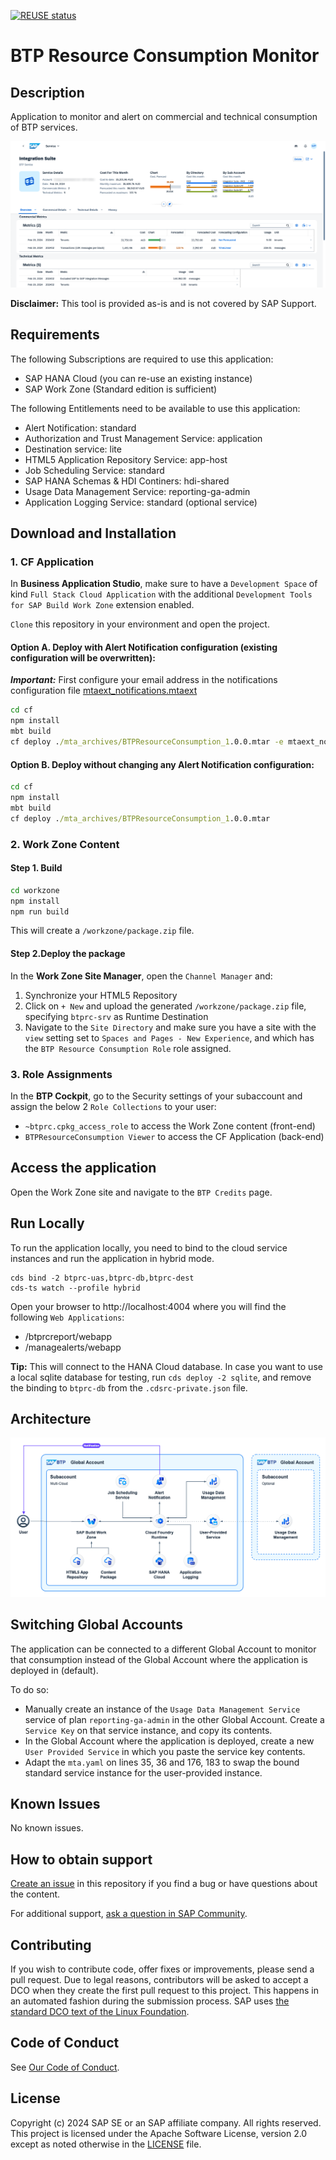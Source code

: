 [![REUSE status](https://api.reuse.software/badge/github.com/SAP-samples/btp-resource-consumption-monitor)](https://api.reuse.software/info/github.com/SAP-samples/btp-resource-consumption-monitor)

# BTP Resource Consumption Monitor

## Description

Application to monitor and alert on commercial and technical consumption of BTP services.

![Screenshot of a service page](./service.png)

**Disclaimer:**
This tool is provided as-is and is not covered by SAP Support.

## Requirements

The following Subscriptions are required to use this application:
- SAP HANA Cloud (you can re-use an existing instance)
- SAP Work Zone (Standard edition is sufficient)
<!-- - Your user needs to have either the `Global Account Viewer` or `Global Account Administrator` role *(TBC)* -->

The following Entitlements need to be available to use this application:
- Alert Notification: standard
- Authorization and Trust Management Service: application
- Destination service: lite
- HTML5 Application Repository Service: app-host
- Job Scheduling Service: standard
- SAP HANA Schemas & HDI Continers: hdi-shared
- Usage Data Management Service: reporting-ga-admin
- Application Logging Service: standard (optional service)

## Download and Installation

### 1. CF Application
In **Business Application Studio**, make sure to have a `Development Space` of kind `Full Stack Cloud Application` with the additional `Development Tools for SAP Build Work Zone` extension enabled.

`Clone` this repository in your environment and open the project.

#### Option A. Deploy with Alert Notification configuration (existing configuration will be overwritten):
***Important:*** First configure your email address in the notifications configuration file [mtaext_notifications.mtaext](/cf/mtaext_notifications.mtaext#L19)

```cmd
cd cf
npm install
mbt build
cf deploy ./mta_archives/BTPResourceConsumption_1.0.0.mtar -e mtaext_notifications.mtaext
```

#### Option B. Deploy without changing any Alert Notification configuration:
```cmd
cd cf
npm install
mbt build
cf deploy ./mta_archives/BTPResourceConsumption_1.0.0.mtar
```

### 2. Work Zone Content

#### Step 1. Build
```cmd
cd workzone
npm install
npm run build
```

This will create a `/workzone/package.zip` file.

#### Step 2.Deploy the package
In the **Work Zone Site Manager**, open the `Channel Manager` and:
1. Synchronize your HTML5 Repository
2. Click on `+ New` and upload the generated `/workzone/package.zip` file, specifying `btprc-srv` as Runtime Destination
3. Navigate to the `Site Directory` and make sure you have a site with the `view` setting set to `Spaces and Pages - New Experience`, and which has the `BTP Resource Consumption Role` role assigned.

### 3. Role Assignments
In the **BTP Cockpit**, go to the Security settings of your subaccount and assign the below 2 `Role Collections` to your user:
- `~btprc.cpkg_access_role` to access the Work Zone content (front-end)
- `BTPResourceConsumption Viewer` to access the CF Application (back-end)

## Access the application

Open the Work Zone site and navigate to the `BTP Credits` page.

## Run Locally
To run the application locally, you need to bind to the cloud service instances and run the application in hybrid mode. 
```
cds bind -2 btprc-uas,btprc-db,btprc-dest
cds-ts watch --profile hybrid
```

Open your browser to http://localhost:4004 where you will find the following `Web Applications`:
- /btprcreport/webapp
- /managealerts/webapp

**Tip:** This will connect to the HANA Cloud database. In case you want to use a local sqlite database for testing, run `cds deploy -2 sqlite`, and remove the binding to `btprc-db` from the `.cdsrc-private.json` file.

## Architecture
![BTP Architecture](./btprc-architecture.png)

## Switching Global Accounts
The application can be connected to a different Global Account to monitor that consumption instead of the Global Account where the application is deployed in (default).

To do so:
- Manually create an instance of the `Usage Data Management Service` service of plan `reporting-ga-admin` in the other Global Account. Create a `Service Key` on that service instance, and copy its contents.
- In the Global Account where the application is deployed, create a new `User Provided Service` in which you paste the service key contents.
- Adapt the `mta.yaml` on lines 35, 36 and 176, 183 to swap the bound standard service instance for the user-provided instance.

## Known Issues
No known issues.

## How to obtain support
[Create an issue](https://github.com/SAP-samples/btp-resource-consumption-monitor/issues) in this repository if you find a bug or have questions about the content.
 
For additional support, [ask a question in SAP Community](https://community.sap.com/t5/forums/postpage/choose-node/true/board-id/application-developmentforum-board).

## Contributing
If you wish to contribute code, offer fixes or improvements, please send a pull request. Due to legal reasons, contributors will be asked to accept a DCO when they create the first pull request to this project. This happens in an automated fashion during the submission process. SAP uses [the standard DCO text of the Linux Foundation](https://developercertificate.org/).

## Code of Conduct

See [Our Code of Conduct](CODE_OF_CONDUCT.md).

## License
Copyright (c) 2024 SAP SE or an SAP affiliate company. All rights reserved. This project is licensed under the Apache Software License, version 2.0 except as noted otherwise in the [LICENSE](LICENSE) file.
